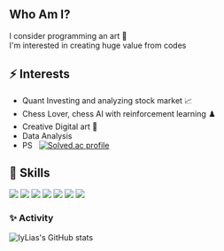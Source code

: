 

<!--
**IyLias/IyLias** is a ✨ _special_ ✨ repository because its `README.md` (this file) appears on your GitHub profile.

Here are some ideas to get you started:

- 🔭 I’m currently working on ...
- 🌱 I’m currently learning ...
- 👯 I’m looking to collaborate on ...
- 🤔 I’m looking for help with ...
- 💬 Ask me about ...
- 📫 How to reach me: ...
- 😄 Pronouns: ...
- ⚡ Fun fact: ...
-->

## Who Am I?

I consider programming an art 🎨 <br>
I'm interested in creating huge value from codes


## ⚡ Interests 
   
   * Quant Investing and analyzing stock market 📈
   * Chess Lover, chess AI with reinforcement learning ♟️
   * Creative Digital art 🎨
   * Data Analysis 
   * PS &nbsp; [![Solved.ac 
    profile](http://mazassumnida.wtf/api/mini/generate_badge?boj=sjkwon9707)](https://solved.ac/sjkwon9707)

 
 ## 🌱 Skills

![](https://img.shields.io/badge/-C-green) 
![](https://img.shields.io/badge/-C%2B%2B-yellowgreen)
<img src ="https://img.shields.io/badge/-C%23-33A8FF?style=flat&logo=Csharp&logoColor=white"/>
<img src="https://img.shields.io/badge/-Python-3776AB?style=flat&logo=Python&logoColor=white"/>
<img src="https://img.shields.io/badge/-JAVA-007396?style=flat&logo=Java&logoColor=white"/>
<img src="https://img.shields.io/badge/-JavaScript-F7DF1E?style=flat&logo=JavaScript&logoColor=white"/>
<img src="https://img.shields.io/badge/-react-61DAFB?style=flat&logo=react&logoColor=black">



### ✨ Activity

![IyLias's GitHub stats](https://github-readme-stats.vercel.app/api?username=IyLias&show_icons=true&theme=onedark)
